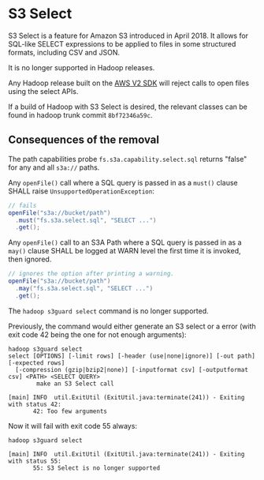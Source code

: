 <!---
  Licensed under the Apache License, Version 2.0 (the "License");
  you may not use this file except in compliance with the License.
  You may obtain a copy of the License at

   http://www.apache.org/licenses/LICENSE-2.0

  Unless required by applicable law or agreed to in writing, software
  distributed under the License is distributed on an "AS IS" BASIS,
  WITHOUT WARRANTIES OR CONDITIONS OF ANY KIND, either express or implied.
  See the License for the specific language governing permissions and
  limitations under the License. See accompanying LICENSE file.
-->

# S3 Select

S3 Select is a feature for Amazon S3 introduced in April 2018. It allows for
SQL-like SELECT expressions to be applied to files in some structured
formats, including CSV and JSON.

It is no longer supported in Hadoop releases.

Any Hadoop release built on the [AWS V2 SDK](./aws_sdk_upgrade.html)
will reject calls to open files using the select APIs.

If a build of Hadoop with S3 Select is desired, the relevant
classes can be found in hadoop trunk commit `8bf72346a59c`.

## Consequences of the removal

The path capabilities probe `fs.s3a.capability.select.sql` returns "false" for any and all
`s3a://` paths.

Any `openFile()` call where a SQL query is passed in as a `must()` clause
SHALL raise `UnsupportedOperationException`:
```java
// fails
openFile("s3a://bucket/path")
  .must("fs.s3a.select.sql", "SELECT ...")
  .get();
```

Any `openFile()` call to an S3A Path where a SQL query is passed in as a `may()`
clause SHALL be logged at WARN level the first time it is invoked, then ignored.
```java
// ignores the option after printing a warning.
openFile("s3a://bucket/path")
  .may("fs.s3a.select.sql", "SELECT ...")
  .get();
```

The `hadoop s3guard select` command is no longer supported.

Previously, the command would either generate an S3 select or a error (with exit code 42 being
the one for not enough arguments):

```
hadoop s3guard select
select [OPTIONS] [-limit rows] [-header (use|none|ignore)] [-out path] [-expected rows]
  [-compression (gzip|bzip2|none)] [-inputformat csv] [-outputformat csv] <PATH> <SELECT QUERY>
        make an S3 Select call

[main] INFO  util.ExitUtil (ExitUtil.java:terminate(241)) - Exiting with status 42:
       42: Too few arguments
```

Now it will fail with exit code 55 always:

```
hadoop s3guard select

[main] INFO  util.ExitUtil (ExitUtil.java:terminate(241)) - Exiting with status 55:
       55: S3 Select is no longer supported

```